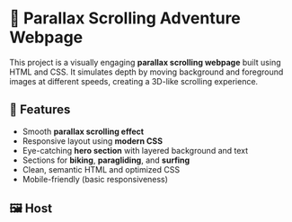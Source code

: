 # 🌄 Parallax Scrolling Adventure Webpage

This project is a visually engaging **parallax scrolling webpage** built using HTML and CSS. It simulates depth by moving background and foreground images at different speeds, creating a 3D-like scrolling experience.

## 🚀 Features

- Smooth **parallax scrolling effect**
- Responsive layout using **modern CSS**
- Eye-catching **hero section** with layered background and text
- Sections for **biking**, **paragliding**, and **surfing**
- Clean, semantic HTML and optimized CSS
- Mobile-friendly (basic responsiveness)

## 🖼️ Host
